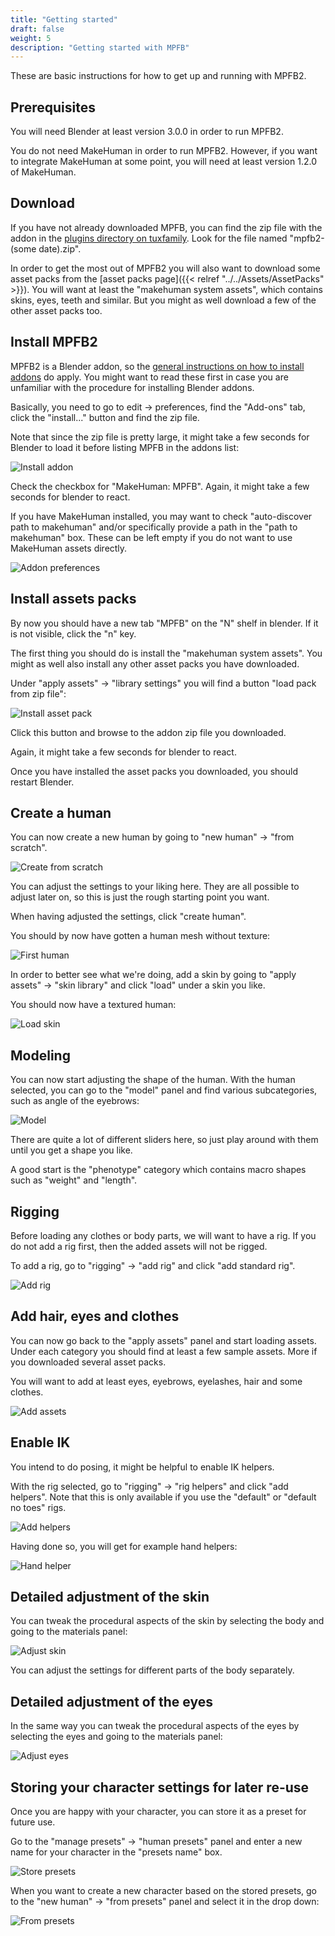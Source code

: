 ```yaml
---
title: "Getting started"
draft: false
weight: 5
description: "Getting started with MPFB"
---
```


These are basic instructions for how to get up and running with MPFB2.

## Prerequisites

You will need Blender at least version 3.0.0 in order to run MPFB2.

You do not need MakeHuman in order to run MPFB2. However, if you want to integrate MakeHuman at some point, you will need at least version 1.2.0 of MakeHuman.

## Download

If you have not already downloaded MPFB, you can find the zip file with the addon in the [plugins directory on tuxfamily](https://download.tuxfamily.org/makehuman/plugins/).
Look for the file named "mpfb2-(some date).zip". 

In order to get the most out of MPFB2 you will also want to download some asset packs from the [asset packs page]({{< relref "../../Assets/AssetPacks" >}}).
You will want at least the "makehuman system assets", which contains skins, eyes, teeth and similar. But you might as well download a few of the other asset packs too.

## Install MPFB2

MPFB2 is a Blender addon, so the [general instructions on how to install addons](https://docs.blender.org/manual/en/latest/editors/preferences/addons.html)
do apply. You might want to read these first in case you are unfamiliar with the procedure for installing Blender addons.

Basically, you need to go to edit -> preferences, find the "Add-ons" tab, click the "install..." button and find the zip file.

Note that since the zip file is pretty large, it might take a few seconds for Blender to load it before listing MPFB in the addons list:

![Install addon](install_addon.png)

Check the checkbox for "MakeHuman: MPFB". Again, it might take a few seconds for blender to react.

If you have MakeHuman installed, you may want to check "auto-discover path to makehuman" and/or specifically provide a path in the "path to makehuman" box. These can be left empty if you do not want to use MakeHuman assets directly. 

![Addon preferences](addon_preferences.png)

## Install assets packs

By now you should have a new tab "MPFB" on the "N" shelf in blender. If it is not visible, click the "n" key.

The first thing you should do is install the "makehuman system assets". You might as well also install any other asset packs you have downloaded.

Under "apply assets" -> "library settings" you will find a button "load pack from zip file":

![Install asset pack](install_pack.png)

Click this button and browse to the addon zip file you downloaded.

Again, it might take a few seconds for blender to react.

Once you have installed the asset packs you downloaded, you should restart Blender.

## Create a human

You can now create a new human by going to "new human" -> "from scratch". 

![Create from scratch](create_from_scratch.png)

You can adjust the settings to your liking here. They are all possible to adjust later on, so this is just the rough starting point you want.

When having adjusted the settings, click "create human".

You should by now have gotten a human mesh without texture:

![First human](first_human.png)

In order to better see what we're doing, add a skin by going to "apply assets" -> "skin library" and click "load" under a skin you like. 

You should now have a textured human:

![Load skin](load_skin.png)

## Modeling

You can now start adjusting the shape of the human. With the human selected, you can go to the "model" panel and find various
subcategories, such as angle of the eyebrows:

![Model](model.png)

There are quite a lot of different sliders here, so just play around with them until you get a shape you like.

A good start is the "phenotype" category which contains macro shapes such as "weight" and "length". 

## Rigging

Before loading any clothes or body parts, we will want to have a rig. If you do not add a rig first, then the added assets will not be rigged.

To add a rig, go to "rigging" -> "add rig" and click "add standard rig". 

![Add rig](add_rig.png)

## Add hair, eyes and clothes

You can now go back to the "apply assets" panel and start loading assets. Under each category you should find at least a few sample assets. More if you 
downloaded several asset packs. 

You will want to add at least eyes, eyebrows, eyelashes, hair and some clothes.

![Add assets](add_assets.png)

## Enable IK

You intend to do posing, it might be helpful to enable IK helpers. 

With the rig selected, go to "rigging" -> "rig helpers" and click "add helpers". Note that this is only available if you use the "default" or "default no toes" rigs. 

![Add helpers](add_helpers.png)

Having done so, you will get for example hand helpers:

![Hand helper](hand_helper.png)

## Detailed adjustment of the skin

You can tweak the procedural aspects of the skin by selecting the body and going to the materials panel:

![Adjust skin](adjust_skin.png)

You can adjust the settings for different parts of the body separately.

## Detailed adjustment of the eyes

In the same way you can tweak the procedural aspects of the eyes by selecting the eyes and going to the materials panel:

![Adjust eyes](adjust_eyes.png)

## Storing your character settings for later re-use

Once you are happy with your character, you can store it as a preset for future use.

Go to the "manage presets" -> "human presets" panel and enter a new name for your character in the "presets name" box.

![Store presets](store_presets.png)

When you want to create a new character based on the stored presets, go to the "new human" -> "from presets" panel and select it in the drop down:

![From presets](load_presets.png)

